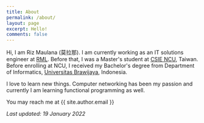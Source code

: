 ```yaml
---
title: About
permalink: /about/
layout: page
excerpt: Hello!
comments: false
---
```


Hi, I am Riz Maulana (莫拉那). I am currently working as an IT solutions engineer at [RML](https://rml.co.id). Before that, I was a Master's student at [CSIE NCU](https://www.csie.ncu.edu.tw/), Taiwan. Before enrolling at NCU, I received my Bachelor's degree from Department of Informatics, [Universitas Brawijaya](https://www.ub.ac.id), Indonesia.


I love to learn new things. Computer networking has been my passion and currently I am learning functional programming as well. 

You may reach me at {{ site.author.email }}

*Last updated: 19 January 2022*
